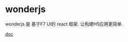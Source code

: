 # wonderjs

wonderjs 是 基于F7 UI的 react 框架. 让构建H5应用更简单.


[doc](https://jian263994241.gitbooks.io/wonderjs/content)
